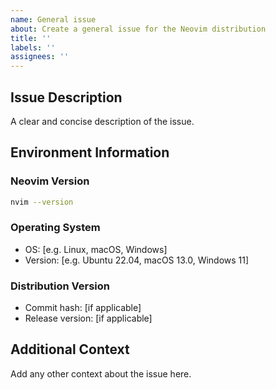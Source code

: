 ```yaml
---
name: General issue
about: Create a general issue for the Neovim distribution
title: ''
labels: ''
assignees: ''
---
```


## Issue Description

A clear and concise description of the issue.

## Environment Information

### Neovim Version

```bash
nvim --version
```

### Operating System

- OS: [e.g. Linux, macOS, Windows]
- Version: [e.g. Ubuntu 22.04, macOS 13.0, Windows 11]

### Distribution Version

- Commit hash: [if applicable]
- Release version: [if applicable]

## Additional Context

Add any other context about the issue here.

